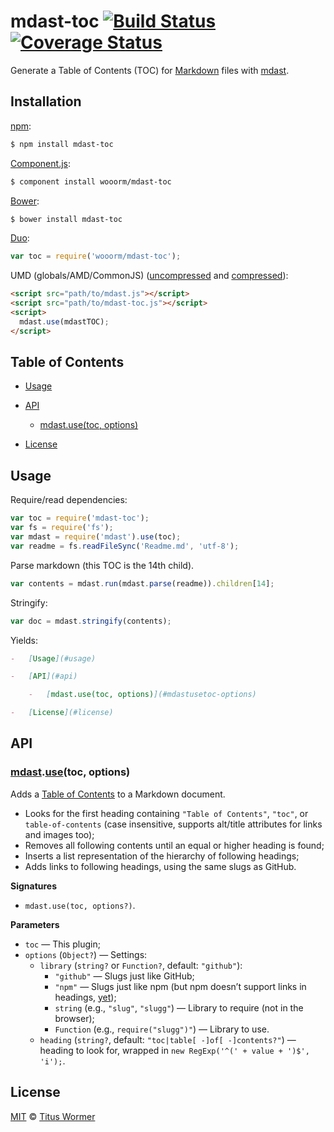 # mdast-toc [![Build Status](https://img.shields.io/travis/wooorm/mdast-toc.svg?style=flat)](https://travis-ci.org/wooorm/mdast-toc) [![Coverage Status](https://img.shields.io/coveralls/wooorm/mdast-toc.svg?style=flat)](https://coveralls.io/r/wooorm/mdast-toc?branch=master)

Generate a Table of Contents (TOC) for [Markdown](http://daringfireball.net/projects/markdown/syntax) files with [mdast](https://github.com/wooorm/mdast).

## Installation

[npm](https://docs.npmjs.com/cli/install):

```bash
$ npm install mdast-toc
```

[Component.js](https://github.com/componentjs/component):

```bash
$ component install wooorm/mdast-toc
```

[Bower](http://bower.io/#install-packages):

```bash
$ bower install mdast-toc
```

[Duo](http://duojs.org/#getting-started):

```javascript
var toc = require('wooorm/mdast-toc');
```

UMD (globals/AMD/CommonJS) ([uncompressed](mdast-toc.js) and [compressed](mdast-toc.min.js)):

```html
<script src="path/to/mdast.js"></script>
<script src="path/to/mdast-toc.js"></script>
<script>
  mdast.use(mdastTOC);
</script>
```

## Table of Contents

*   [Usage](#usage)

*   [API](#api)

    *   [mdast.use(toc, options)](#mdastusetoc-options)

*   [License](#license)

## Usage

Require/read dependencies:

```javascript
var toc = require('mdast-toc');
var fs = require('fs');
var mdast = require('mdast').use(toc);
var readme = fs.readFileSync('Readme.md', 'utf-8');
```

Parse markdown (this TOC is the 14th child).

```javascript
var contents = mdast.run(mdast.parse(readme)).children[14];
```

Stringify:

```javascript
var doc = mdast.stringify(contents);
```

Yields:

```markdown
-   [Usage](#usage)

-   [API](#api)

    -   [mdast.use(toc, options)](#mdastusetoc-options)

-   [License](#license)
```

## API

### [mdast](https://github.com/wooorm/mdast#api).[use](https://github.com/wooorm/mdast#mdastuseplugin-options)(toc, options)

Adds a [Table of Contents](#table-of-contents) to a Markdown document.

*   Looks for the first heading containing `"Table of Contents"`, `"toc"`, or `table-of-contents` (case insensitive, supports alt/title attributes for links and images too);
*   Removes all following contents until an equal or higher heading is found;
*   Inserts a list representation of the hierarchy of following headings;
*   Adds links to following headings, using the same slugs as GitHub.

**Signatures**

*   `mdast.use(toc, options?)`.

**Parameters**

*   `toc` — This plugin;
*   `options` (`Object?`) — Settings:
    *   `library` (`string?` or `Function?`, default: `"github"`):
        *   `"github"` — Slugs just like GitHub;
        *   `"npm"` — Slugs just like npm (but npm doesn’t support links in headings, [yet](https://github.com/npm/marky-markdown/pull/38));
        *   `string` (e.g., `"slug"`, `"slugg"`) — Library to require (not in the browser);
        *   `Function` (e.g., `require("slugg")"`) — Library to use.
    *   `heading` (`string?`, default: `"toc|table[ -]of[ -]contents?"`) — heading to look for, wrapped in `new RegExp('^(' + value + ')$', 'i');`.

## License

[MIT](LICENSE) © [Titus Wormer](http://wooorm.com)
